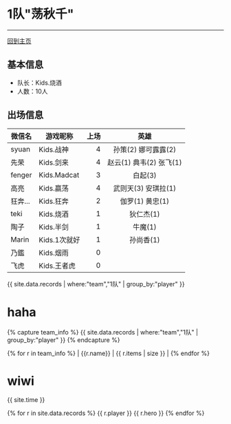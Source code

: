# 1队"荡秋千"
---

[回到主页](README.md)

## 基本信息
- 队长：Kids.烧酒
- 人数：10人

## 出场信息

|微信名   |   游戏昵称   | 上场 | 英雄 |
|--------|-------------|---:|:------:|
|syuan   | Kids.战神    | 4 | 孙策(2) 娜可露露(2)  |
|先荣    | Kids.剑来    | 4 | 赵云(1) 典韦(2) 张飞(1) |
|fenger  | Kids.Madcat | 3 |白起(3)   |
|高亮    | Kids.嬴荡    | 4|武则天(3) 安琪拉(1) |
|狂奔... |Kids.狂奔     | 2|伽罗(1) 黄忠(1)  |
|teki    | Kids.烧酒    | 1 |狄仁杰(1)|
|陶子    | Kids.半剑    | 1| 牛魔(1)|
|Marin   | Kids.1次就好 | 1 |孙尚香(1)|
|乃鑑    | Kids.烟雨    | 0||
|飞虎    | Kids.王者虎    | 0 ||

{{ site.data.records | where:"team","1队" | group_by:"player" }}


# haha
{% capture team_info %}
   {{ site.data.records | where:"team","1队" | group_by:"player" }}
{% endcapture %}

{% for r in team_info %}
| {{r.name}} | {{ r.items | size }} |
{% endfor %}


# wiwi
{{ site.time }}

{% for r in site.data.records %}
     {{ r.player }} {{ r.hero }}
{% endfor %}

